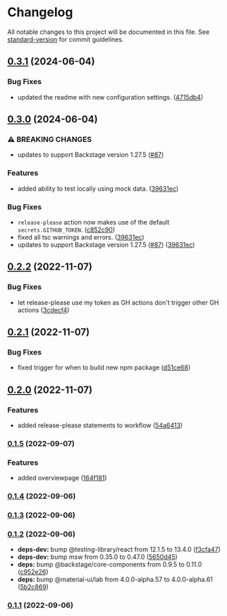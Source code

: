 # Changelog

All notable changes to this project will be documented in this file. See [standard-version](https://github.com/conventional-changelog/standard-version) for commit guidelines.

## [0.3.1](https://github.com/TRIMM/plugin-dependencytrack/compare/v0.3.0...v0.3.1) (2024-06-04)


### Bug Fixes

* updated the readme with new configuration settings. ([4715db4](https://github.com/TRIMM/plugin-dependencytrack/commit/4715db4ec49b7780cbc55c99775d95394d580138))

## [0.3.0](https://github.com/TRIMM/plugin-dependencytrack/compare/v0.2.2...v0.3.0) (2024-06-04)


### ⚠ BREAKING CHANGES

* updates to support Backstage version 1.27.5 ([#87](https://github.com/TRIMM/plugin-dependencytrack/issues/87))

### Features

* added ability to test locally using mock data. ([39631ec](https://github.com/TRIMM/plugin-dependencytrack/commit/39631ec7ef64fdfc998d940e98e06a470b7d530a))


### Bug Fixes

* `release-please` action now makes use of the default `secrets.GITHUB_TOKEN`. ([c852c90](https://github.com/TRIMM/plugin-dependencytrack/commit/c852c90d4185409af2cccf111892406f88d4c45f))
* fixed all tsc warnings and errors. ([39631ec](https://github.com/TRIMM/plugin-dependencytrack/commit/39631ec7ef64fdfc998d940e98e06a470b7d530a))
* updates to support Backstage version 1.27.5 ([#87](https://github.com/TRIMM/plugin-dependencytrack/issues/87)) ([39631ec](https://github.com/TRIMM/plugin-dependencytrack/commit/39631ec7ef64fdfc998d940e98e06a470b7d530a))

## [0.2.2](https://github.com/TRIMM/plugin-dependencytrack/compare/v0.2.1...v0.2.2) (2022-11-07)


### Bug Fixes

* let release-please use my token as GH actions don't trigger other GH actions ([3cdecf4](https://github.com/TRIMM/plugin-dependencytrack/commit/3cdecf48f7797c66f0e2a9a9ccbc9fc86d15b0c2))

## [0.2.1](https://github.com/TRIMM/plugin-dependencytrack/compare/v0.2.0...v0.2.1) (2022-11-07)


### Bug Fixes

* fixed trigger for when to build new npm package ([d51ce68](https://github.com/TRIMM/plugin-dependencytrack/commit/d51ce68e98eff61a086b134e4a92f815df07f233))

## [0.2.0](https://github.com/TRIMM/plugin-dependencytrack/compare/v0.1.5...v0.2.0) (2022-11-07)


### Features

* added release-please statements to workflow ([54a6413](https://github.com/TRIMM/plugin-dependencytrack/commit/54a64133078208390001135e6907b931348ae443))

### [0.1.5](https://github.com/TRIMM/plugin-dependencytrack/compare/v0.1.4...v0.1.5) (2022-09-07)


### Features

* added overviewpage ([164f181](https://github.com/TRIMM/plugin-dependencytrack/commit/164f181086ab2ef5ee27b53643e9a346ace1b6a5))

### [0.1.4](https://github.com/TRIMM/plugin-dependencytrack/compare/v0.1.3...v0.1.4) (2022-09-06)

### [0.1.3](https://github.com/TRIMM/plugin-dependencytrack/compare/v0.1.2...v0.1.3) (2022-09-06)

### [0.1.2](https://github.com/TRIMM/plugin-dependencytrack/compare/v0.1.1...v0.1.2) (2022-09-06)


* **deps-dev:** bump @testing-library/react from 12.1.5 to 13.4.0 ([f3cfa47](https://github.com/TRIMM/plugin-dependencytrack/commit/f3cfa47320a215514f24899b4951df06141ad705))
* **deps-dev:** bump msw from 0.35.0 to 0.47.0 ([5650d45](https://github.com/TRIMM/plugin-dependencytrack/commit/5650d45254b90cdffc9bc6f3cae78f74ada3d188))
* **deps:** bump @backstage/core-components from 0.9.5 to 0.11.0 ([c952e26](https://github.com/TRIMM/plugin-dependencytrack/commit/c952e268846114d2aca991d7db588e0d569b89a8))
* **deps:** bump @material-ui/lab from 4.0.0-alpha.57 to 4.0.0-alpha.61 ([5b2c869](https://github.com/TRIMM/plugin-dependencytrack/commit/5b2c869105602d64700d8910a888b4e74668b0e8))

### [0.1.1](https://github.com/TRIMM/plugin-dependencytrack/compare/v0.1.0...v0.1.1) (2022-09-06)
